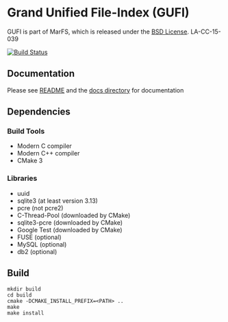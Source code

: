 # Grand Unified File-Index (GUFI)

GUFI is part of MarFS, which is released under the [BSD License](LICENSE.txt).
LA-CC-15-039

[![Build Status](https://travis-ci.com/mar-file-system/GUFI.svg?branch=master)](https://travis-ci.com/mar-file-system/GUFI)

## Documentation
Please see [README](README) and the [docs directory](docs) for documentation

## Dependencies

### Build Tools
- Modern C compiler
- Modern C++ compiler
- CMake 3

### Libraries
- uuid
- sqlite3 (at least version 3.13)
- pcre (not pcre2)
- C-Thread-Pool (downloaded by CMake)
- sqlite3-pcre (downloaded by CMake)
- Google Test (downloaded by CMake)
- FUSE (optional)
- MySQL (optional)
- db2 (optional)

## Build
```
mkdir build
cd build
cmake -DCMAKE_INSTALL_PREFIX=<PATH> ..
make
make install
```
